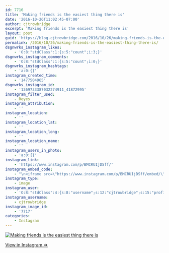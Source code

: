```yaml
---
id: 7716
title: 'Making friends is the easiest thing there is'
date: '2016-10-26T11:02:45-07:00'
author: cjtrowbridge
excerpt: 'Making friends is the easiest thing there is'
layout: post
guid: 'https://blog.cjtrowbridge.com/2016/10/26/making-friends-is-the-easiest-thing-there-is/'
permalink: /2016/10/26/making-friends-is-the-easiest-thing-there-is/
dsgnwrks_instagram_likes:
    - 'O:8:"stdClass":1:{s:5:"count";i:3;}'
dsgnwrks_instagram_comments:
    - 'O:8:"stdClass":1:{s:5:"count";i:0;}'
dsgnwrks_instagram_hashtags:
    - 'a:0:{}'
instagram_created_time:
    - '1477504965'
dsgnwrks_instagram_id:
    - '1369733387032274911_41872995'
instagram_filter_used:
    - Reyes
instagram_attribution:
    - ''
instagram_location:
    - ''
instagram_location_lat:
    - ''
instagram_location_long:
    - ''
instagram_location_name:
    - ''
instagram_users_in_photo:
    - 'a:0:{}'
instagram_link:
    - 'https://www.instagram.com/p/BMCRUIjDSff/'
instagram_embed_code:
    - "\n<iframe src=\"https://www.instagram.com/p/BMCRUIjDSff/embed/\" width=\"612\" height=\"710\" frameborder=\"0\" scrolling=\"no\" allowtransparency=\"true\" class=\"insta-image-embed\"></iframe>\n"
instagram_type:
    - image
instagram_user:
    - 'O:8:"stdClass":4:{s:8:"username";s:12:"cjtrowbridge";s:15:"profile_picture";s:96:"https://scontent.cdninstagram.com/t51.2885-19/s150x150/13724650_1188772791164794_142557231_a.jpg";s:2:"id";s:8:"41872995";s:9:"full_name";s:13:"CJ Trowbridge";}'
instagram_username:
    - cjtrowbridge
instagram_image_id:
    - '7717'
categories:
    - Instagram
---
```


[![Making friends is the easiest thing there is](https://blog.cjtrowbridge.com/wp-content/uploads/2016/10/1477504965-1-1.jpg)](https://www.instagram.com/p/BMCRUIjDSff/)

[View in Instagram ⇒](https://www.instagram.com/p/BMCRUIjDSff/)